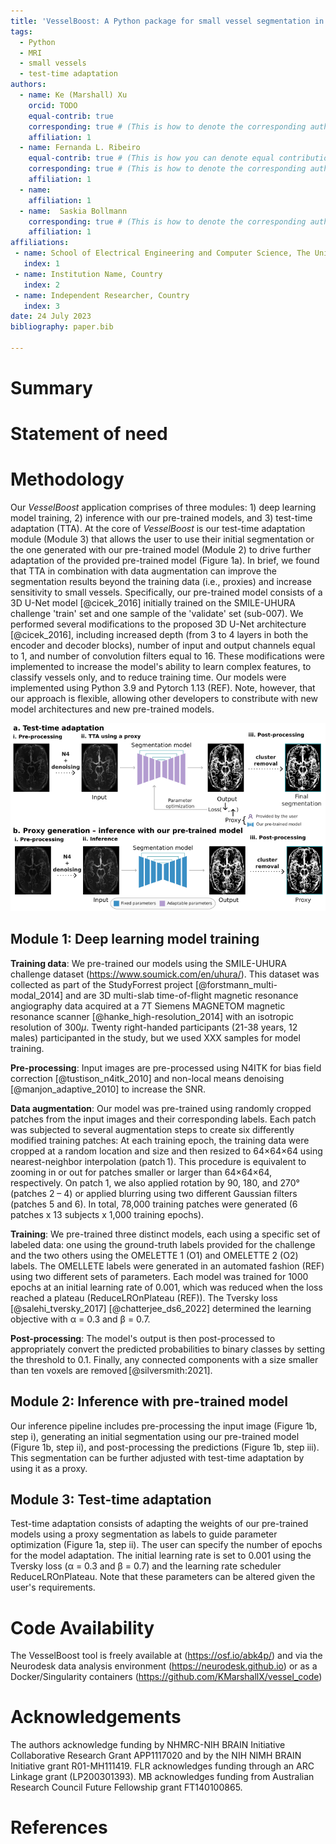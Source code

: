 ```yaml
---
title: 'VesselBoost: A Python package for small vessel segmentation in human magnetic resonance angiography data'
tags:
  - Python
  - MRI
  - small vessels
  - test-time adaptation
authors:
  - name: Ke (Marshall) Xu
    orcid: TODO
    equal-contrib: true
    corresponding: true # (This is how to denote the corresponding author)
    affiliation: 1
  - name: Fernanda L. Ribeiro
    equal-contrib: true # (This is how you can denote equal contributions between multiple authors)
    corresponding: true # (This is how to denote the corresponding author)
    affiliation: 1
  - name:  
    affiliation: 1
  - name:  Saskia Bollmann
    corresponding: true # (This is how to denote the corresponding author)
    affiliation: 1
affiliations:
 - name: School of Electrical Engineering and Computer Science, The University of Queensland, Brisbane, Australia 
   index: 1
 - name: Institution Name, Country
   index: 2
 - name: Independent Researcher, Country
   index: 3
date: 24 July 2023
bibliography: paper.bib

---
```


# Summary



# Statement of need


# Methodology

Our *VesselBoost* application comprises of three modules: 1) deep learning model training, 2) inference with our pre-trained models, and 3) test-time adaptation (TTA). At the core of *VesselBoost* is our test-time adaptation module (Module 3) that allows the user to use their initial segmentation or the one generated with our pre-trained model (Module 2) to drive further adaptation of the provided pre-trained model (Figure 1a). In brief, we found that TTA in combination with data augmentation can improve the segmentation results beyond the training data (i.e., proxies) and increase sensitivity to small vessels. Specifically, our pre-trained model consists of a 3D U-Net model [@cicek_2016] initially trained on the SMILE-UHURA challenge 'train' set and one sample of the 'validate' set (sub-007). We performed several modifications to the proposed 3D U-Net architecture [@cicek_2016], including increased depth (from 3 to 4 layers in both the encoder and decoder blocks), number of input and output channels equal to 1, and number of convolution filters equal to 16. These modifications were implemented to increase the model's ability to learn complex features, to classify vessels only, and to reduce training time. Our models were implemented using Python 3.9 and Pytorch 1.13 (REF). Note, however, that our approach is flexible, allowing other developers to constribute with new model architectures and new pre-trained models. 

![*VesselBoost* overview.\label{fig:1}](figure1_v1.png)

## Module 1: Deep learning model training
**Training data**: We pre-trained our models using the SMILE-UHURA challenge dataset (https://www.soumick.com/en/uhura/). This dataset was collected as part of the StudyForrest project [@forstmann_multi-modal_2014] and are 3D multi-slab time-of-flight magnetic resonance angiography data acquired at a 7T Siemens MAGNETOM magnetic resonance scanner [@hanke_high-resolution_2014] with an isotropic resolution of 300$\mu$. Twenty right-handed participants (21-38 years, 12 males) participanted in the study, but we used XXX samples for model training. 

**Pre-processing**: Input images are pre-processed using N4ITK for bias field correction [@tustison_n4itk_2010] and non-local means denoising [@manjon_adaptive_2010] to increase the SNR. 

**Data augmentation**: Our model was pre-trained using randomly cropped patches from the input images and their corresponding labels. Each patch was subjected to several augmentation steps to create six differently modified training patches: At each training epoch, the training data were cropped at a random location and size and then resized to 64×64×64 using nearest-neighbor interpolation (patch 1). This procedure is equivalent to zooming in or out for patches smaller or larger than 64×64×64, respectively. On patch 1, we also applied rotation by 90, 180, and 270° (patches 2 – 4) or applied blurring using two different Gaussian filters (patches 5 and 6). In total, 78,000 training patches were generated (6 patches x 13 subjects x 1,000 training epochs). 

**Training**: We pre-trained three distinct models, each using a specific set of labeled data: one using the ground-truth labels provided for the challenge and the two others using the OMELETTE 1 (O1) and OMELETTE 2 (O2) labels. The OMELLETE labels were generated in an automated fashion (REF) using two different sets of parameters. Each model was trained for 1000 epochs at an initial learning rate of 0.001, which was reduced when the loss reached a plateau (ReduceLROnPlateau (REF)). The Tversky loss [@salehi_tversky_2017] [@chatterjee_ds6_2022] determined the learning objective with α = 0.3 and β = 0.7. 

**Post-processing**: The model's output is then post-processed to appropriately convert the predicted probabilities to binary classes by setting the threshold to 0.1. Finally, any connected components with a size smaller than ten voxels are removed [@silversmith:2021]. 

 
## Module 2: Inference with pre-trained model
Our inference pipeline includes pre-processing the input image (Figure 1b, step i), generating an initial segmentation using our pre-trained model (Figure 1b, step ii), and post-processing the predictions (Figure 1b, step iii). This segmentation can be further adjusted with test-time adaptation by using it as a proxy. 

## Module 3: Test-time adaptation
Test-time adaptation consists of adapting the weights of our pre-trained models using a proxy segmentation as labels to guide parameter optimization (Figure 1a, step ii). The user can specify the number of epochs for the model adaptation. The initial learning rate is set to 0.001 using the Tversky loss (α = 0.3 and β = 0.7) and the learning rate scheduler ReduceLROnPlateau. Note that these parameters can be altered given the user's requirements.

# Code Availability
The VesselBoost tool is freely available at (https://osf.io/abk4p/) and via the
Neurodesk data analysis environment (https://neurodesk.github.io) or as a Docker/Singularity containers (https://github.com/KMarshallX/vessel_code)


# Acknowledgements

The authors acknowledge funding by NHMRC-NIH BRAIN Initiative Collaborative Research Grant APP1117020 and by the NIH NIMH BRAIN Initiative grant R01-MH111419. FLR acknowledges funding through an ARC Linkage grant (LP200301393). MB acknowledges funding from Australian Research Council Future Fellowship grant FT140100865.

# References